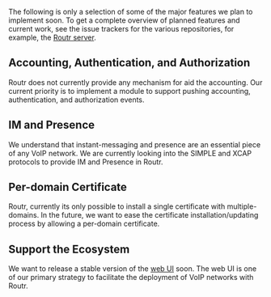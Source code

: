 The following is only a selection of some of the major features we plan to implement soon. To get a complete overview of planned features and current work, see the issue trackers for the various repositories, for example, the [Routr server](https://github.com/fonoster/routr/issues).

## Accounting, Authentication, and Authorization

Routr does not currently provide any mechanism for aid the accounting. Our current priority is to implement a module to support pushing accounting, authentication, and authorization events.

## IM and Presence

We understand that instant-messaging and presence are an essential piece of any VoIP network. We are currently looking into the SIMPLE and XCAP protocols to provide IM and Presence in Routr.

## Per-domain Certificate

Routr, currently its only possible to install a single certificate with multiple-domains. In the future, we want to ease the certificate installation/updating process by allowing a per-domain certificate.

## Support the Ecosystem

We want to release a stable version of the [web UI](https://github.com/fonoster/routr-ui) soon. The web UI is one of our primary strategy to facilitate the deployment of VoIP networks with Routr.
